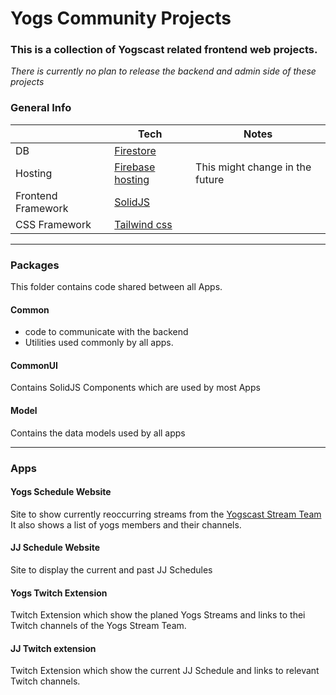 # Yogs Community Projects

### This is a collection of Yogscast related frontend web projects.

*There is currently no plan to release the backend and admin side of these projects*

### General Info

|                    | Tech                                                         | Notes                           |
|--------------------|--------------------------------------------------------------|---------------------------------|
| DB                 | [Firestore](https://firebase.google.com/docs/firestore)      ||
| Hosting            | [Firebase hosting](https://firebase.google.com/docs/hosting) | This might change in the future |
| Frontend Framework | [SolidJS](https://www.solidjs.com/)                          ||
| CSS Framework      | [Tailwind css](https://tailwindcss.com/)                     ||

---

### Packages

This folder contains code shared between all Apps.

#### Common

- code to communicate with the backend
- Utilities used commonly by all apps.

#### CommonUI

Contains SolidJS Components which are used by most Apps

#### Model

Contains the data models used by all apps

---

### Apps

#### Yogs Schedule Website

Site to show currently reoccurring streams from the [Yogscast Stream Team](https://www.twitch.tv/team/yogscast)
It also shows a list of yogs members and their channels.

#### JJ Schedule Website

Site to display the current and past JJ Schedules

#### Yogs Twitch Extension

Twitch Extension which show the planed Yogs Streams and links to thei Twitch channels of the Yogs Stream Team.

#### JJ Twitch extension

Twitch Extension which show the current JJ Schedule and links to relevant Twitch channels.
